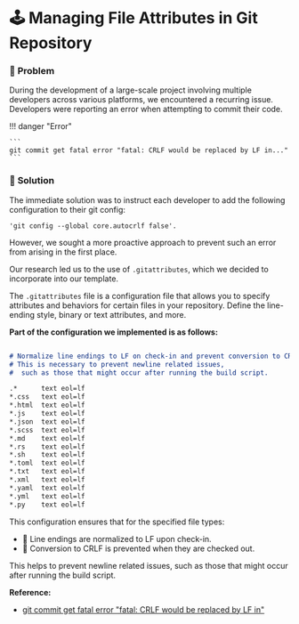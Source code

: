 # **🕹️ Managing File Attributes in Git Repository**


### 🙆 **Problem**

During the development of a large-scale project involving multiple developers across various platforms, we encountered a recurring issue. Developers were reporting an error when attempting to commit their code.

!!! danger "Error"

    ```
    git commit get fatal error "fatal: CRLF would be replaced by LF in..."
    ```


### 💁 **Solution**

The immediate solution was to instruct each developer to add the following configuration to their git config: 

```
'git config --global core.autocrlf false'. 
```

However, we sought a more proactive approach to prevent such an error from arising in the first place.
    
Our research led us to the use of `.gitattributes`, which we decided to incorporate into our template.


The `.gitattributes` file is a configuration file that allows you to specify attributes and behaviors for certain files in your repository. Define the line-ending style, binary or text attributes, and more.

**Part of the configuration we implemented is as follows:**

```markdown

# Normalize line endings to LF on check-in and prevent conversion to CRLF when checked out.
# This is necessary to prevent newline related issues, 
#  such as those that might occur after running the build script.

.*      text eol=lf
*.css   text eol=lf
*.html  text eol=lf
*.js    text eol=lf
*.json  text eol=lf
*.scss  text eol=lf
*.md    text eol=lf
*.rs    text eol=lf
*.sh    text eol=lf
*.toml  text eol=lf
*.txt   text eol=lf
*.xml   text eol=lf
*.yaml  text eol=lf
*.yml   text eol=lf
*.py    text eol=lf


```

This configuration ensures that for the specified file types:

*   🔄 Line endings are normalized to LF upon check-in.
*   🚫 Conversion to CRLF is prevented when they are checked out.

This helps to prevent newline related issues, such as those that might occur after running the build script.


**Reference:**

* [git commit get fatal error "fatal: CRLF would be replaced by LF in"](https://stackoverflow.com/questions/20168639/git-commit-get-fatal-error-fatal-crlf-would-be-replaced-by-lf-in)
